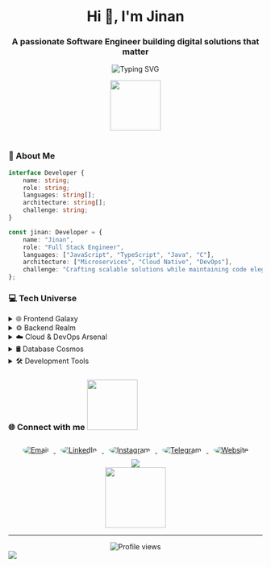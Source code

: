 <h1 align="center">Hi 👋, I'm Jinan</h1>
<h3 align="center">A passionate Software Engineer building digital solutions that matter</h3>
<p align="center">
  <img src="https://readme-typing-svg.herokuapp.com?font=Fira+Code&pause=1000&color=2E8B57&center=true&vCenter=true&width=435&lines=Full+Stack+Developer;Software+Engineer;Problem+Solver;Code+Craftsman" alt="Typing SVG" />
</p>

<div align="center">
   <img src='https://raw.githubusercontent.com/ShahriarShafin/ShahriarShafin/main/Assets/handshake.gif' width="100px">
</div>



<br/>



### 🚀 About Me

```typescript
interface Developer {
    name: string;
    role: string;
    languages: string[];
    architecture: string[];
    challenge: string;
}

const jinan: Developer = {
    name: "Jinan",
    role: "Full Stack Engineer",
    languages: ["JavaScript", "TypeScript", "Java", "C"],
    architecture: ["Microservices", "Cloud Native", "DevOps"],
    challenge: "Crafting scalable solutions while maintaining code elegance"
};
```

### 💻 Tech Universe

<details>
<summary>🌐 Frontend Galaxy</summary>
<br/>
<div align="center">

![HTML](https://img.shields.io/badge/-HTML-05122A?style=for-the-badge&logo=HTML5)&nbsp;
![CSS](https://img.shields.io/badge/-CSS-05122A?style=for-the-badge&logo=CSS3&logoColor=1572B6)&nbsp;
![JavaScript](https://img.shields.io/badge/-JavaScript-05122A?style=for-the-badge&logo=javascript)&nbsp;
![TypeScript](https://img.shields.io/badge/-TypeScript-05122A?style=for-the-badge&logo=typescript)&nbsp;
![React](https://img.shields.io/badge/-React-05122A?style=for-the-badge&logo=react)&nbsp;
![jQuery](https://img.shields.io/badge/-jQuery-05122A?style=for-the-badge&logo=jQuery)&nbsp;
![Bootstrap](https://img.shields.io/badge/-Bootstrap-05122A?style=for-the-badge&logo=bootstrap&logoColor=563D7C)
![Tailwind CSS](https://img.shields.io/badge/-Tailwind_CSS-05122A?style=for-the-badge&logo=tailwind-css)&nbsp;

</div>
</details>

<details>
<summary>⚙️ Backend Realm</summary>
<br/>
<div align="center">

![Node.js](https://img.shields.io/badge/-Node.js-05122A?style=for-the-badge&logo=node.js)&nbsp;
![Express.js](https://img.shields.io/badge/-Express.js-05122A?style=for-the-badge&logo=express)&nbsp;
![Java](https://img.shields.io/badge/-Java-05122A?style=for-the-badge&logo=Java&logoColor=FFA518)&nbsp;
![C](https://img.shields.io/badge/-C-05122A?style=for-the-badge&logo=C&logoColor=A8B9CC)&nbsp;

</div>
</details>

<details>
<summary>☁️ Cloud & DevOps Arsenal</summary>
<br/>
<div align="center">

![AWS](https://img.shields.io/badge/-AWS-05122A?style=for-the-badge&logo=amazon-aws)&nbsp;
![Nginx](https://img.shields.io/badge/-Nginx-05122A?style=for-the-badge&logo=nginx&logoColor=009639)&nbsp;
![Docker](https://img.shields.io/badge/-Docker-05122A?style=for-the-badge&logo=docker)&nbsp;
![Firebase](https://img.shields.io/badge/-Firebase-05122A?style=for-the-badge&logo=firebase)&nbsp;

</div>
</details>

<details>
<summary>🛢️ Database Cosmos</summary>
<br/>
<div align="center">

![MongoDB](https://img.shields.io/badge/-MongoDB-05122A?style=for-the-badge&logo=mongodb)&nbsp;
![PostgreSQL](https://img.shields.io/badge/-PostgreSQL-05122A?style=for-the-badge&logo=postgresql)&nbsp;

</div>
</details>

<details>
<summary>🛠️ Development Tools</summary>
<br/>
<div align="center">

![Git](https://img.shields.io/badge/-Git-05122A?style=for-the-badge&logo=git)&nbsp;
![GitHub](https://img.shields.io/badge/-GitHub-05122A?style=for-the-badge&logo=github)&nbsp;
![Visual Studio Code](https://img.shields.io/badge/-Visual%20Studio%20Code-05122A?style=for-the-badge&logo=visual-studio-code&logoColor=007ACC)&nbsp;
![Eclipse](https://img.shields.io/badge/-Eclipse-05122A?style=for-the-badge&logo=eclipse-ide&logoColor=2C2255)&nbsp;
![NetBeans](https://img.shields.io/badge/-NetBeans-05122A?style=for-the-badge&logo=NetBeans-ide&logoColor=2C2255)&nbsp;

</div>
</details>

### 🌐 Connect with me <img src='https://raw.githubusercontent.com/ShahriarShafin/ShahriarShafin/main/Assets/handshake.gif' width="100px">

<div align="center">
  <a href="mailto:your.email@example.com" target="_blank">
    <img src="https://img.shields.io/badge/email-D14836?style=for-the-badge&logo=gmail&logoColor=white&style=social" alt="Email" style="margin: 10px; border-radius: 50%;"/>
  </a>
  <a href="https://linkedin.com/in/YourLinkedInProfile" target="_blank">
    <img src="https://img.shields.io/badge/linkedin-0A66C2?style=for-the-badge&logo=linkedin&logoColor=white&style=social" alt="LinkedIn" style="margin: 10px; border-radius: 50%;"/>
  </a>
  <a href="https://instagram.com/YourInstagramProfile" target="_blank">
    <img src="https://img.shields.io/badge/instagram-E4405F?style=for-the-badge&logo=instagram&logoColor=white&style=social" alt="Instagram" style="margin: 10px; border-radius: 50%;"/>
  </a>
  <a href="https://t.me/YourTelegramProfile" target="_blank">
    <img src="https://img.shields.io/badge/telegram-26A5E4?style=for-the-badge&logo=telegram&logoColor=white&style=social" alt="Telegram" style="margin: 10px; border-radius: 50%;"/>
  </a>
  <a href="https://YourWebsite.com" target="_blank">
    <img src="https://img.shields.io/badge/website-000000?style=for-the-badge&logo=About.me&logoColor=white&style=social" alt="Website" style="margin: 10px; border-radius: 50%;"/>
  </a>
</div>

<div align="center">
  <img src="https://raw.githubusercontent.com/halfrost/halfrost/master/icons/header_.png" />
</div>


<div align="center">
  <img height="120" src="https://user-images.githubusercontent.com/73097560/115834477-dbab4500-a447-11eb-908a-139a6edaec5c.gif">
</div>

---

<div align="center">
  <img src="https://komarev.com/ghpvc/?username=jinu721&label=Profile%20Views&color=0e75b6&style=flat" alt="Profile views" />
</div>

<img src="https://raw.githubusercontent.com/Trilokia/Trilokia/379277808c61ef204768a61bbc5d25bc7798ccf1/bottom_header.svg" />
